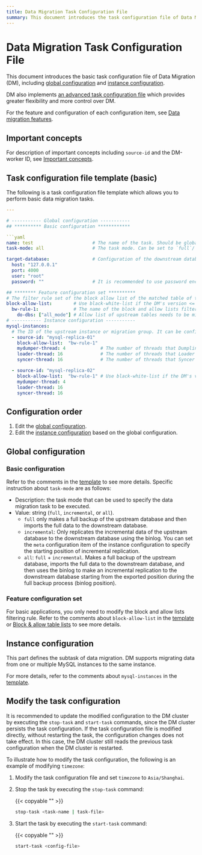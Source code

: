 ```yaml
---
title: Data Migration Task Configuration File
summary: This document introduces the task configuration file of Data Migration.
---
```


# Data Migration Task Configuration File

This document introduces the basic task configuration file of Data Migration (DM), including [global configuration](#global-configuration) and [instance configuration](#instance-configuration).

DM also implements [an advanced task configuration file](task-configuration-file-full.md) which provides greater flexibility and more control over DM.

For the feature and configuration of each configuration item, see [Data migration features](key-features.md).

## Important concepts

For description of important concepts including `source-id` and the DM-worker ID, see [Important concepts](config-overview.md#important-concepts).

## Task configuration file template (basic)

The following is a task configuration file template which allows you to perform basic data migration tasks.

```yaml
---

# ----------- Global configuration -----------
## ********** Basic configuration ************

```yaml
name: test                      # The name of the task. Should be globally unique.
task-mode: all                  # The task mode. Can be set to `full`/`incremental`/`all`.

target-database:                # Configuration of the downstream database instance.
  host: "127.0.0.1"
  port: 4000
  user: "root"
  password: ""                  # It is recommended to use password encrypted with dmctl if the password is not empty.

## ******** Feature configuration set **********
# The filter rule set of the block allow list of the matched table of the upstream database instance.
block-allow-list:        # Use black-white-list if the DM's version <= v2.0.0-beta.2.
  bw-rule-1:             # The name of the block and allow lists filtering rule of the table matching the upstream database instance.
    do-dbs: ["all_mode"] # Allow list of upstream tables needs to be migrated.
# ----------- Instance configuration -----------
mysql-instances:
  # The ID of the upstream instance or migration group. It can be configured by referring to the `source-id` in the `dm-master.toml` file.
  - source-id: "mysql-replica-01"
    block-allow-list:  "bw-rule-1"
    mydumper-thread: 4             # The number of threads that Dumpling uses for dumping data.
    loader-thread: 16              # The number of threads that Loader uses for loading data. When multiple instances are migrating data to TiDB at the same time, reduce the value according to the load.
    syncer-thread: 16              # The number of threads that Syncer uses for replicating incremental data. When multiple instances are migrating data to TiDB at the same time, reduce the value according to the load.

  - source-id: "mysql-replica-02"
    block-allow-list:  "bw-rule-1" # Use black-white-list if the DM's version <= v2.0.0-beta.2.
    mydumper-thread: 4
    loader-thread: 16
    syncer-thread: 16
```

## Configuration order

1. Edit the [global configuration](#global-configuration).
2. Edit the [instance configuration](#instance-configuration) based on the global configuration.

## Global configuration

### Basic configuration

Refer to the comments in the [template](#task-configuration-file-template-basic) to see more details. Specific instruction about `task-mode` are as follows:

- Description: the task mode that can be used to specify the data migration task to be executed.
- Value: string (`full`, `incremental`, or `all`).
    - `full` only makes a full backup of the upstream database and then imports the full data to the downstream database.
    - `incremental`: Only replicates the incremental data of the upstream database to the downstream database using the binlog. You can set the `meta` configuration item of the instance configuration to specify the starting position of incremental replication.
    - `all`: `full` + `incremental`. Makes a full backup of the upstream database, imports the full data to the downstream database, and then uses the binlog to make an incremental replication to the downstream database starting from the exported position during the full backup process (binlog position).

### Feature configuration set

For basic applications, you only need to modify the block and allow lists filtering rule. Refer to the comments about `block-allow-list` in the [template](#task-configuration-file-template-basic) or [Block & allow table lists](key-features.md#block-and-allow-table-lists) to see more details.

## Instance configuration

This part defines the subtask of data migration. DM supports migrating data from one or multiple MySQL instances to the same instance.

For more details, refer to the comments about `mysql-instances` in the [template](#task-configuration-file-template-basic).

## Modify the task configuration

It is recommended to update the modified configuration to the DM cluster by executing the `stop-task` and `start-task` commands, since the DM cluster persists the task configuration. If the task configuration file is modified directly, without restarting the task, the configuration changes does not take effect. In this case, the DM cluster still reads the previous task configuration when the DM cluster is restarted.

To illustrate how to modify the task configuration, the following is an example of modifying `timezone`:

1. Modify the task configuration file and set `timezone` to `Asia/Shanghai`.

2. Stop the task by executing the `stop-task` command:

    {{< copyable "" >}}

    ```bash
    stop-task <task-name | task-file>
    ```

3. Start the task by executing the `start-task` command:

    {{< copyable "" >}}

    ```bash
    start-task <config-file>
    ```
